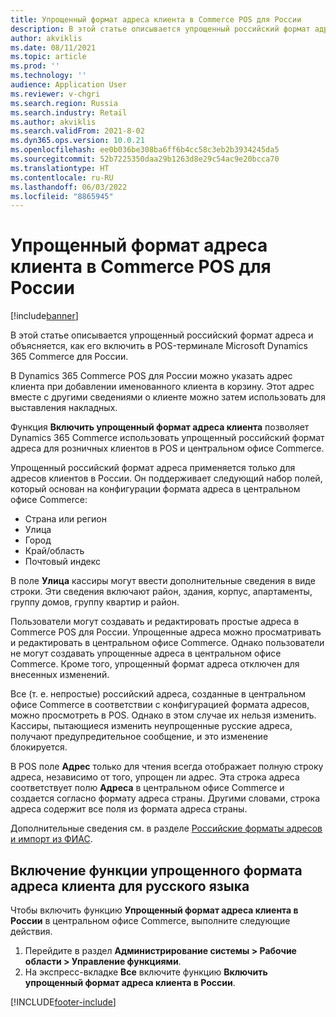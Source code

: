 ```yaml
---
title: Упрощенный формат адреса клиента в Commerce POS для России
description: В этой статье описывается упрощенный российский формат адреса и объясняется, как его включить в POS-терминале Microsoft Dynamics 365 Commerce для России.
author: akviklis
ms.date: 08/11/2021
ms.topic: article
ms.prod: ''
ms.technology: ''
audience: Application User
ms.reviewer: v-chgri
ms.search.region: Russia
ms.search.industry: Retail
ms.author: akviklis
ms.search.validFrom: 2021-8-02
ms.dyn365.ops.version: 10.0.21
ms.openlocfilehash: ee0b036be308ba6ff6b4cc58c3eb2b3934245da5
ms.sourcegitcommit: 52b7225350daa29b1263d8e29c54ac9e20bcca70
ms.translationtype: HT
ms.contentlocale: ru-RU
ms.lasthandoff: 06/03/2022
ms.locfileid: "8865945"
---
```

# <a name="simplified-customer-address-format-in-commerce-pos-for-russia"></a>Упрощенный формат адреса клиента в Commerce POS для России

[!include[banner](../includes/banner.md)]

В этой статье описывается упрощенный российский формат адреса и объясняется, как его включить в POS-терминале Microsoft Dynamics 365 Commerce для России.

В Dynamics 365 Commerce POS для России можно указать адрес клиента при добавлении именованного клиента в корзину. Этот адрес вместе с другими сведениями о клиенте можно затем использовать для выставления накладных.

Функция **Включить упрощенный формат адреса клиента** позволяет Dynamics 365 Commerce использовать упрощенный российский формат адреса для розничных клиентов в POS и центральном офисе Commerce.

Упрощенный российский формат адреса применяется только для адресов клиентов в России. Он поддерживает следующий набор полей, который основан на конфигурации формата адреса в центральном офисе Commerce:

- Страна или регион
- Улица
- Город
- Край/область
- Почтовый индекс

В поле **Улица** кассиры могут ввести дополнительные сведения в виде строки. Эти сведения включают район, здания, корпус, апартаменты, группу домов, группу квартир и район.

Пользователи могут создавать и редактировать простые адреса в Commerce POS для России. Упрощенные адреса можно просматривать и редактировать в центральном офисе Commerce. Однако пользователи не могут создавать упрощенные адреса в центральном офисе Commerce. Кроме того, упрощенный формат адреса отключен для внесенных изменений.

Все (т. е. непростые) российский адреса, созданные в центральном офисе Commerce в соответствии с конфигурацией формата адресов, можно просмотреть в POS. Однако в этом случае их нельзя изменить. Кассиры, пытающиеся изменить неупрощенные русские адреса, получают предупредительное сообщение, и это изменение блокируется.

В POS поле **Адрес** только для чтения всегда отображает полную строку адреса, независимо от того, упрощен ли адрес. Эта строка адреса соответствует полю **Адреса** в центральном офисе Commerce и создается согласно формату адреса страны. Другими словами, строка адреса содержит все поля из формата адреса страны.

Дополнительные сведения см. в разделе [Российские форматы адресов и импорт из ФИАС](../../finance/localizations/rus-russian-address-format-and-import-from-fias.md).

## <a name="enable-the-russian-simplified-customer-address-format-feature"></a>Включение функции упрощенного формата адреса клиента для русского языка

Чтобы включить функцию **Упрощенный формат адреса клиента в России** в центральном офисе Commerce, выполните следующие действия.

1. Перейдите в раздел **Администрирование системы \> Рабочие области \> Управление функциями**.
1. На экспресс-вкладке **Все** включите функцию **Включить упрощенный формат адреса клиента в России**.

[!INCLUDE[footer-include](../../includes/footer-banner.md)]
